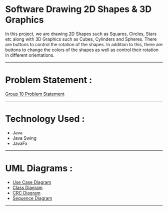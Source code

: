 # Software Drawing 2D Shapes & 3D Graphics

In this project, we are drawing 2D Shapes such as Squares, Circles, Stars etc along with 3D Graphics such as Cubes, Cylinders and Spheres. There are buttons to control the rotation of the shapes. In addition to this, there are buttons to change the colors of the shapes as well as control their rotation in different orientations. 

-----------------------------------------------------------------------------------------------

# Problem Statement :

[Group 10 Problem Statement](https://github.com/jaimoryani/OOM-Project/blob/main/Problem%20Statement.pdf)

-----------------------------------------------------------------------------------------------

# Technology Used :

* Java
* Java Swing 
* JavaFx

------------------------------------------------------------------------------------------------

# UML Diagrams :

- [Use Case Diagram](https://drive.google.com/file/d/1WVGkfuEBJ5pkhmAzfg2e4GXNmH2xbfrX/view)
- [Class Diagram](https://drive.google.com/file/d/1k6gqRaxSCMIJJZXEoZNh51cCTaGjs27n/view)
- [CRC Diagram](https://drive.google.com/file/d/18x-SoScE29Id1FkMAYFC_RlUXd6Pi4Ot/view)
- [Sequence Diagram](https://drive.google.com/file/d/1p0cE18Pt138h01LrBJXxChedBEo46DbN/view)

------------------------------------------------------------------------------------------------


